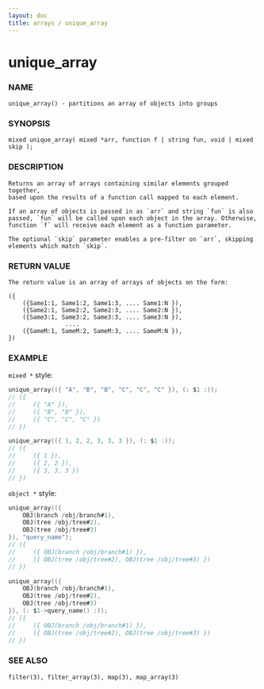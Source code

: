 ```yaml
---
layout: doc
title: arrays / unique_array
---
```

# unique_array

### NAME

    unique_array() - partitions an array of objects into groups

### SYNOPSIS

    mixed unique_array( mixed *arr, function f | string fun, void | mixed skip );

### DESCRIPTION

    Returns an array of arrays containing similar elements grouped together,
    based upon the results of a function call mapped to each element.

    If an array of objects is passed in as `arr` and string `fun` is also
    passed, `fun` will be called upon each object in the array. Otherwise,
    function `f` will receive each element as a function parameter.

    The optional `skip` parameter enables a pre-filter on `arr`, skipping
    elements which match `skip`.

### RETURN VALUE

    The return value is an array of arrays of objects on the form:

    ({
        ({Same1:1, Same1:2, Same1:3, .... Same1:N }),
        ({Same2:1, Same2:2, Same2:3, .... Same2:N }),
        ({Same3:1, Same3:2, Same3:3, .... Same3:N }),
                    ....
        ({SameM:1, SameM:2, SameM:3, .... SameM:N }),
    })

### EXAMPLE

`mixed *` style:
```c
unique_array(({ "A", "B", "B", "C", "C", "C" }), (: $1 :));
// ({
//     ({ "A" }),
//     ({ "B", "B" }),
//     ({ "C", "C", "C" })
// })

unique_array(({ 1, 2, 2, 3, 3, 3 }), (: $1 :));
// ({
//     ({ 1 }),
//     ({ 2, 2 }),
//     ({ 3, 3, 3 })
// })
```

`object *` style:
```c
unique_array(({
    OBJ(branch /obj/branch#1),
    OBJ(tree /obj/tree#2),
    OBJ(tree /obj/tree#3)
}), "query_name");
// ({
//     ({ OBJ(branch /obj/branch#1) }),
//     ({ OBJ(tree /obj/tree#2), OBJ(tree /obj/tree#3) })
// })

unique_array(({
    OBJ(branch /obj/branch#1),
    OBJ(tree /obj/tree#2),
    OBJ(tree /obj/tree#3)
}), (: $1->query_name() :));
// ({
//     ({ OBJ(branch /obj/branch#1) }),
//     ({ OBJ(tree /obj/tree#2), OBJ(tree /obj/tree#3) })
// })
```

### SEE ALSO

    filter(3), filter_array(3), map(3), map_array(3)

